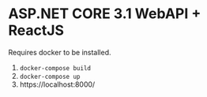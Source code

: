 # ASP.NET CORE 3.1 WebAPI + ReactJS

Requires docker to be installed.

1. `docker-compose build`
2. `docker-compose up`
3. https://localhost:8000/
